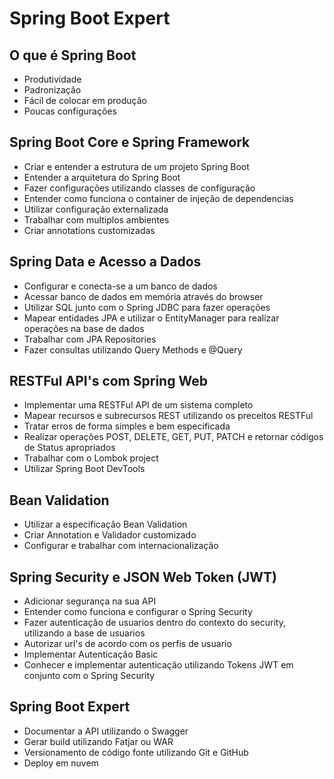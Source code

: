 # Spring Boot Expert

## O que é Spring Boot

- Produtividade
- Padronização
- Fácil de colocar em produção
- Poucas configurações

## Spring Boot Core e Spring Framework

- Criar e entender a estrutura de um projeto Spring Boot
- Entender a arquitetura do Spring Boot
- Fazer configurações utilizando classes de configuração
- Entender como funciona o container de injeção de dependencias
- Utilizar configuração externalizada
- Trabalhar com multiplos ambientes
- Criar annotations customizadas

## Spring Data e Acesso a Dados

- Configurar e conecta-se a um banco de dados
- Acessar banco de dados em memória através do browser
- Utilizar SQL junto com o Spring JDBC para fazer operações
- Mapear entidades JPA e utilizar o EntityManager para realizar operações na base de dados
- Trabalhar com JPA Repositories
- Fazer consultas utilizando Query Methods e @Query

## RESTFul API's com Spring Web

- Implementar uma RESTFul API de um sistema completo 
- Mapear recursos e subrecursos REST utilizando os preceitos RESTFul
- Tratar erros de forma simples e bem especificada
- Realizar operações POST, DELETE, GET, PUT, PATCH e retornar códigos de Status apropriados
- Trabalhar com o Lombok project
- Utilizar Spring Boot DevTools

 ## Bean Validation

- Utilizar a especificação Bean Validation
- Criar Annotation e Validador customizado
- Configurar e trabalhar com internacionalização

## Spring Security e JSON Web Token (JWT)

- Adicionar segurança na sua API
- Entender como funciona e configurar o Spring Security
- Fazer autenticação de usuarios dentro do contexto do security, utilizando a base de usuarios
- Autorizar url's de acordo com os perfis de usuario
- Implementar Autenticação Basic
- Conhecer e implementar autenticação utilizando Tokens JWT em conjunto com o Spring Security

## Spring Boot Expert

- Documentar a API utilizando o Swagger
- Gerar build utilizando Fatjar ou WAR
- Versionamento de código fonte utilizando Git e GitHub 
- Deploy em nuvem

